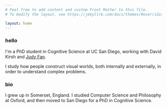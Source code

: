 ```yaml
---
# Feel free to add content and custom Front Matter to this file.
# To modify the layout, see https://jekyllrb.com/docs/themes/#overriding-theme-defaults

layout: home
---
```


### hello

I'm a PhD student in Cognitive Science at UC San Diego, working with David Kirsh and [Judy Fan](https://cogtoolslab.github.io/).

I study how people construct visual worlds, both internally and externally, in order to understand complex problems.

### bio

I grew up in Somerset, England. I studied Computer Science and Philosophy at Oxford, and then moved to San Diego for a PhD in Cognitive Science.